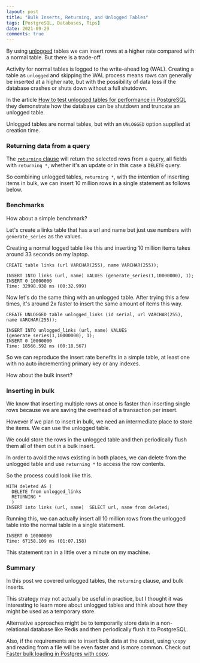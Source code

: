```yaml
---
layout: post
title: "Bulk Inserts, Returning, and Unlogged Tables"
tags: [PostgreSQL, Databases, Tips]
date: 2021-09-29
comments: true
---
```


By using [unlogged](https://www.postgresql.org/docs/12/sql-createtable.html) tables we can insert rows at a higher rate compared with a normal table. But there is a trade-off.

Activity for normal tables is logged to the write-ahead log (WAL). Creating a table as `unlogged` and skipping the WAL process means rows can generally be inserted at a higher rate, but with the possibility of data loss if the database crashes or shuts down without a full shutdown.

In the article [How to test unlogged tables for performance in PostgreSQL](https://www.enterprisedb.com/postgres-tutorials/how-test-unlogged-tables-performance-postgresql) they demonstrate how the database can be shutdown and truncate an unlogged table.

Unlogged tables are normal tables, but with an `UNLOGGED` option supplied at creation time.

### Returning data from a query

The [`returning` clause](https://www.postgresql.org/docs/9.5/dml-returning.html) will return the selected rows from a query, all fields with `returning *`, whether it's an update or in this case a `DELETE` query.

So combining unlogged tables, `returning *`, with the intention of inserting items in bulk, we can insert 10 million rows in a single statement as follows below.

### Benchmarks

How about a simple benchmark?

Let's create a links table that has a url and name but just use numbers with `generate_series` as the values.

Creating a normal logged table like this and inserting 10 million items takes around 33 seconds on my laptop.

```
CREATE table links (url VARCHAR(255), name VARCHAR(255));

INSERT INTO links (url, name) VALUES (generate_series(1,10000000), 1);
INSERT 0 10000000
Time: 32998.938 ms (00:32.999)
```

Now let's do the same thing with an unlogged table. After trying this a few times, it's around 2x faster to insert the same amount of items this way.

```
CREATE UNLOGGED table unlogged_links (id serial, url VARCHAR(255), name VARCHAR(255));

INSERT INTO unlogged_links (url, name) VALUES (generate_series(1,10000000), 1);
INSERT 0 10000000
Time: 18566.592 ms (00:18.567)
```

So we can reproduce the insert rate benefits in a simple table, at least one with no auto incrementing primary key or any indexes.

How about the bulk insert?


### Inserting in bulk

We know that inserting multiple rows at once is faster than inserting single rows because we are saving the overhead of a transaction per insert.

However if we plan to insert in bulk, we need an intermediate place to store the items. We can use the unlogged table.

We could store the rows in the unlogged table and then periodically flush them all of them out in a bulk insert.

In order to avoid the rows existing in both places, we can delete from the unlogged table and use `returning *` to access the row contents.

So the process could look like this.


```
WITH deleted AS (
  DELETE from unlogged_links
  RETURNING *
  )
INSERT into links (url, name)  SELECT url, name from deleted;
```

Running this, we can actually insert all 10 million rows from the unlogged table into the normal table in a single statement.

```
INSERT 0 10000000
Time: 67158.109 ms (01:07.158)
```

This statement ran in a little over a minute on my machine.

### Summary

In this post we covered unlogged tables, the `returning` clause, and bulk inserts.

This strategy may not actually be useful in practice, but I thought it was interesting to learn more about unlogged tables and think about how they might be used as a temporary store.

Alternative approaches might be to temporarily store data in a non-relational database like Redis and then periodically flush it to PostgreSQL.

Also, if the requirements are to insert bulk data at the outset, using `\copy` and reading from a file will be even faster and is more common. Check out [Faster bulk loading in Postgres with copy](https://www.citusdata.com/blog/2017/11/08/faster-bulk-loading-in-postgresql-with-copy/).
